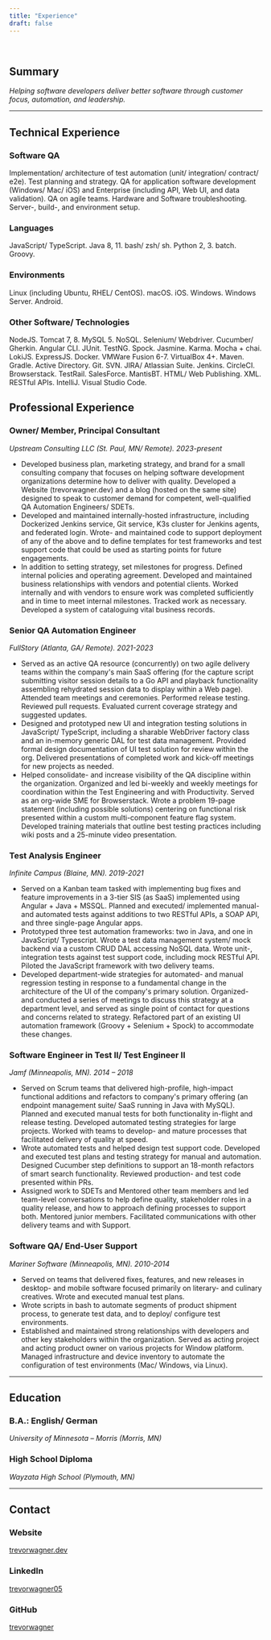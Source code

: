 ```yaml
---
title: "Experience"
draft: false
---
```


&nbsp;

## Summary
_Helping software developers deliver better software through customer focus, automation, and leadership._

---

## Technical Experience

### Software QA
Implementation/ architecture of test automation (unit/ integration/ contract/ e2e). Test planning and strategy. QA for application software development (Windows/ Mac/ iOS) and Enterprise (including API, Web UI, and data validation). QA on agile teams. Hardware and Software troubleshooting. Server-, build-, and environment setup.

### Languages
JavaScript/ TypeScript. Java 8, 11. bash/ zsh/ sh. Python 2, 3. batch. Groovy.

### Environments
Linux (including Ubuntu, RHEL/ CentOS). macOS. iOS. Windows. Windows Server. Android.

### Other Software/ Technologies
NodeJS. Tomcat 7, 8. MySQL 5. NoSQL. Selenium/ Webdriver. Cucumber/ Gherkin. Angular CLI. JUnit. TestNG. Spock. Jasmine. Karma. Mocha + chai. LokiJS. ExpressJS. Docker. VMWare Fusion 6-7. VirtualBox 4+. Maven. Gradle. Active Directory. Git. SVN. JIRA/ Atlassian Suite. Jenkins. CircleCI. Browserstack. TestRail. SalesForce. MantisBT. HTML/ Web Publishing. XML. RESTful APIs. IntelliJ. Visual Studio Code.

## Professional Experience

### Owner/ Member, Principal Consultant
_Upstream Consulting LLC (St. Paul, MN/ Remote). 2023-present_

- Developed business plan, marketing strategy, and brand for a small consulting company that focuses on helping software development organizations determine how to deliver with quality. Developed a Website (trevorwagner.dev) and a blog (hosted on the same site) designed to speak to customer demand for competent, well-qualified QA Automation Engineers/ SDETs.
- Developed and maintained internally-hosted infrastructure, including Dockerized Jenkins service, Git service, K3s cluster for Jenkins agents, and federated login. Wrote- and maintained code to support deployment of any of the above and to define templates for test frameworks and test support code that could be used as starting points for future engagements.
- In addition to setting strategy, set milestones for progress. Defined internal policies and operating agreement. Developed and maintained business relationships with vendors and potential clients. Worked internally and with vendors to ensure work was completed sufficiently and in time to meet internal milestones. Tracked work as necessary. Developed a system of cataloguing vital business records.

### Senior QA Automation Engineer
_FullStory (Atlanta, GA/ Remote). 2021-2023_

- Served as an active QA resource (concurrently) on two agile delivery teams within the company's main SaaS offering (for the capture script submitting visitor session details to a Go API and playback functionality assembling rehydrated session data to display within a Web page). Attended team meetings and ceremonies. Performed release testing. Reviewed pull requests. Evaluated current coverage strategy and suggested updates.
- Designed and prototyped new UI and integration testing solutions in JavaScript/ TypeScript, including a sharable WebDriver factory class and an in-memory generic DAL for test data management. Provided formal design documentation of UI test solution for review within the org. Delivered presentations of completed work and kick-off meetings for new projects as needed.
- Helped consolidate- and increase visibility of the QA discipline within the organization. Organized and led bi-weekly and weekly meetings for coordination within the Test Engineering and with Productivity. Served as an org-wide SME for Browserstack. Wrote a problem 19-page statement (including possible solutions) centering on functional risk presented within a custom multi-component feature flag system. Developed training materials that outline best testing practices including wiki posts and a 25-minute video presentation.

### Test Analysis Engineer
_Infinite Campus (Blaine, MN). 2019-2021_

- Served on a Kanban team tasked with implementing bug fixes and feature improvements in a 3-tier SIS (as SaaS) implemented using Angular + Java + MSSQL. Planned and executed/ implemented manual- and automated tests against additions to two RESTful APIs, a SOAP API, and three single-page Angular apps.
- Prototyped three test automation frameworks: two in Java, and one in JavaScript/ Typescript. Wrote a test data management system/ mock backend via a custom CRUD DAL accessing NoSQL data. Wrote unit-, integration tests against test support code, including mock RESTful API. Piloted the JavaScript framework with two delivery teams.
- Developed department-wide strategies for automated- and manual regression testing in response to a fundamental change in the architecture of the UI of the company's primary solution. Organized- and conducted a series of meetings to discuss this strategy at a department level, and served as single point of contact for questions and concerns related to strategy. Refactored part of an existing UI automation framework (Groovy + Selenium + Spock) to accommodate these changes.

### Software Engineer in Test II/ Test Engineer II
_Jamf (Minneapolis, MN). 2014 – 2018_

- Served on Scrum teams that delivered high-profile, high-impact functional additions and refactors to company's primary offering (an endpoint management suite/ SaaS running in Java with MySQL). Planned and executed manual tests for both functionality in-flight and release testing. Developed automated testing strategies for large projects. Worked with teams to develop- and mature processes that facilitated delivery of quality at speed.
- Wrote automated tests and helped design test support code. Developed and executed test plans and testing strategy for manual and automation. Designed Cucumber step definitions to support an 18-month refactors of smart search functionality. Reviewed production- and test code presented within PRs.
- Assigned work to SDETs and Mentored other team members and led team-level conversations to help define quality, stakeholder roles in a quality release, and how to approach defining processes to support both. Mentored junior members. Facilitated communications with other delivery teams and with Support.

### Software QA/ End-User Support
_Mariner Software (Minneapolis, MN). 2010-2014_

-  Served on teams that delivered fixes, features, and new releases in desktop- and mobile software focused primarily on literary- and culinary creatives. Wrote and executed manual test plans.
- Wrote scripts in bash to automate segments of product shipment process, to generate test data, and to deploy/ configure test environments.
- Established and maintained strong relationships with developers and other key stakeholders within the organization. Served as acting project and acting product owner on various projects for Window platform. Managed infrastructure and device inventory to automate the configuration of test environments (Mac/ Windows, via Linux).

---

## Education

### B.A.: English/ German
_University of Minnesota – Morris (Morris, MN)_

### High School Diploma
_Wayzata High School (Plymouth, MN)_

---

## Contact

### Website
[trevorwagner.dev](https://trevorwagner.dev)

### LinkedIn
[trevorwagner05](https://www.linkedin.com/in/trevorwagner05/)

### GitHub
[trevorwagner](https://github.com/trevorwagner)